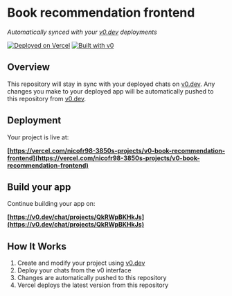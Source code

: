 # Book recommendation frontend

*Automatically synced with your [v0.dev](https://v0.dev) deployments*

[![Deployed on Vercel](https://img.shields.io/badge/Deployed%20on-Vercel-black?style=for-the-badge&logo=vercel)](https://vercel.com/nicofr98-3850s-projects/v0-book-recommendation-frontend)
[![Built with v0](https://img.shields.io/badge/Built%20with-v0.dev-black?style=for-the-badge)](https://v0.dev/chat/projects/QkRWpBKHkJs)

## Overview

This repository will stay in sync with your deployed chats on [v0.dev](https://v0.dev).
Any changes you make to your deployed app will be automatically pushed to this repository from [v0.dev](https://v0.dev).

## Deployment

Your project is live at:

**[https://vercel.com/nicofr98-3850s-projects/v0-book-recommendation-frontend](https://vercel.com/nicofr98-3850s-projects/v0-book-recommendation-frontend)**

## Build your app

Continue building your app on:

**[https://v0.dev/chat/projects/QkRWpBKHkJs](https://v0.dev/chat/projects/QkRWpBKHkJs)**

## How It Works

1. Create and modify your project using [v0.dev](https://v0.dev)
2. Deploy your chats from the v0 interface
3. Changes are automatically pushed to this repository
4. Vercel deploys the latest version from this repository